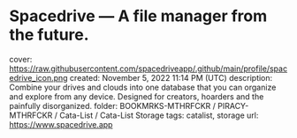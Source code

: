 # Spacedrive — A file manager from the future.

cover: https://raw.githubusercontent.com/spacedriveapp/.github/main/profile/spacedrive_icon.png
created: November 5, 2022 11:14 PM (UTC)
description: Combine your drives and clouds into one database that you can organize and explore from any device. Designed for creators, hoarders and the painfully disorganized.
folder: BOOKMRKS-MTHRFCKR / PIRACY-MTHRFCKR / Cata-List / Cata-List Storage
tags: catalist, storage
url: https://www.spacedrive.app